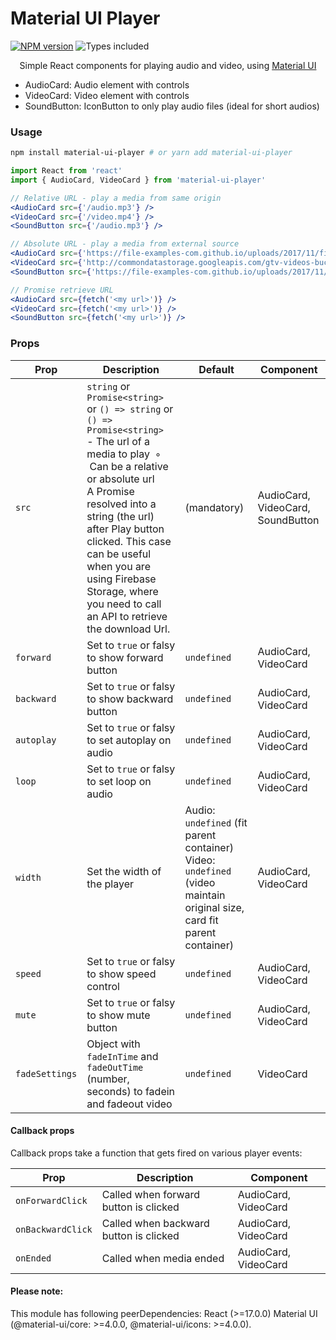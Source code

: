 <h1>
  Material UI Player
</h1>

[![NPM version][npm-image]][npm-url]
![Types included][types-image]

[npm-image]: https://img.shields.io/npm/v/material-ui-player.svg
[npm-url]: https://npmjs.org/package/material-ui-player
[types-image]: https://badgen.net/npm/types/tslib

<p align='center'>
  Simple React components for playing audio and video, using <a href="https://material-ui.com/">Material UI</a>
</p>
<ul>
<li>AudioCard: Audio element with controls</li>
<li>VideoCard: Video element with controls</li>
<li>SoundButton: IconButton to only play audio files (ideal for short audios)</li>
</ul>

### Usage

```bash
npm install material-ui-player # or yarn add material-ui-player
```

```jsx
import React from 'react'
import { AudioCard, VideoCard } from 'material-ui-player'

// Relative URL - play a media from same origin
<AudioCard src={'/audio.mp3'} />
<VideoCard src={'/video.mp4'} />
<SoundButton src={'/audio.mp3'} />

// Absolute URL - play a media from external source
<AudioCard src={'https://file-examples-com.github.io/uploads/2017/11/file_example_MP3_1MG.mp3'} />
<VideoCard src={'http://commondatastorage.googleapis.com/gtv-videos-bucket/sample/BigBuckBunny.mp4'} />
<SoundButton src={'https://file-examples-com.github.io/uploads/2017/11/file_example_MP3_1MG.mp3'} />

// Promise retrieve URL
<AudioCard src={fetch('<my url>')} />
<VideoCard src={fetch('<my url>')} />
<SoundButton src={fetch('<my url>')} />

```
### Props

Prop | Description | Default | Component
---- | ----------- | ------- | ---------
`src` | `string` or `Promise<string>` or `() => string` or `() => Promise<string>` <br /> - The url of a media to play&nbsp; ◦ &nbsp;Can be a relative or absolute url <br /> A Promise resolved into a string (the url) after Play button clicked. This case can be useful when you are using Firebase Storage, where you need to call an API to retrieve the download Url. | (mandatory) | AudioCard, VideoCard, SoundButton
`forward` | Set to `true` or falsy to show forward button  | `undefined` | AudioCard, VideoCard
`backward` | Set to `true` or falsy to show backward button | `undefined` | AudioCard, VideoCard
`autoplay` | Set to `true` or falsy to set autoplay on audio | `undefined` | AudioCard, VideoCard
`loop` | Set to `true` or falsy to set loop on audio | `undefined` | AudioCard, VideoCard
`width` | Set the width of the player | Audio: `undefined` (fit parent container) <br /> Video: `undefined` (video maintain original size, card fit parent container) | AudioCard, VideoCard
`speed` | Set to `true` or falsy to show speed control | `undefined` | AudioCard, VideoCard
`mute` | Set to `true` or falsy to show mute button | `undefined` | AudioCard, VideoCard
`fadeSettings` | Object with `fadeInTime` and `fadeOutTime` (number, seconds) to fadein and fadeout video | `undefined` | VideoCard

#### Callback props

Callback props take a function that gets fired on various player events:

Prop | Description | Component
---- | ----------- | ---------
`onForwardClick` | Called when forward button is clicked | AudioCard, VideoCard
`onBackwardClick` | Called when backward button is clicked | AudioCard, VideoCard
`onEnded` | Called when media ended | AudioCard, VideoCard


#### Please note:
This module has following peerDependencies:
 React (>=17.0.0)
 Material UI (@material-ui/core: >=4.0.0, @material-ui/icons: >=4.0.0). 


